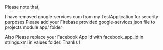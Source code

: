
Please note that,

I have removed google-services.com from my TestApplication for security purposes.Please add your 
Firebase provided google-services.json file to projects module app/ folder

Also Please replace your Facebook App id with facebook_app_id in strings.xml in values folder.
Thanks !
